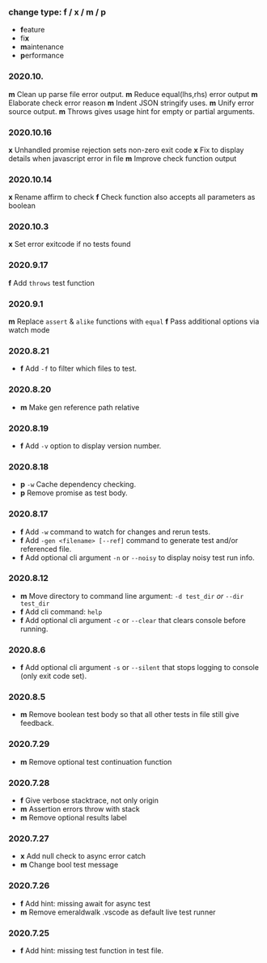 ### change type: f / x / m / p
* **f**eature
* fi**x**
* **m**aintenance
* **p**erformance

### 2020.10.

**m** Clean up parse file error output.
**m** Reduce equal(lhs,rhs) error output
**m** Elaborate check error reason
**m** Indent JSON stringify uses.
**m** Unify error source output.
**m** Throws gives usage hint for empty or partial arguments.

### 2020.10.16

**x** Unhandled promise rejection sets non-zero exit code
**x** Fix to display details when javascript error in file
**m** Improve check function output

### 2020.10.14
**x** Rename affirm to check
**f** Check function also accepts all parameters as boolean

### 2020.10.3
**x** Set error exitcode if no tests found 

### 2020.9.17
**f** Add `throws` test function

### 2020.9.1
**m** Replace `assert` & `alike` functions with `equal`
**f** Pass additional options via watch mode

### 2020.8.21
* **f** Add `-f` to filter which files to test.

### 2020.8.20
* **m** Make gen reference path relative

### 2020.8.19
* **f** Add `-v` option to display version number.

### 2020.8.18
* **p** `-w` Cache dependency checking.
* **p** Remove promise as test body.

### 2020.8.17
* **f** Add `-w` command to watch for changes and rerun tests.
* **f** Add `-gen <filename> [--ref]` command to generate test and/or referenced file.
* **f** Add optional cli argument `-n` or `--noisy` to display noisy test run info.

### 2020.8.12

* **m** Move directory to command line argument: `-d test_dir` *or* `--dir test_dir`
* **f** Add cli command: `help`
* **f** Add optional cli argument `-c` or `--clear` that clears console before running.

### 2020.8.6

* **f** Add optional cli argument `-s` or `--silent` that stops logging to console (only exit code set).

### 2020.8.5

* **m** Remove boolean test body so that all other tests in file still give feedback.

### 2020.7.29

* **m** Remove optional test continuation function

### 2020.7.28

* **f** Give verbose stacktrace, not only origin
* **m** Assertion errors throw with stack
* **m** Remove optional results label

### 2020.7.27

* **x** Add null check to async error catch
* **m** Change bool test message

### 2020.7.26

 * **f** Add hint: missing await for async test
 * **m** Remove emeraldwalk .vscode as default live test runner

### 2020.7.25

 * **f** Add hint: missing test function in test file.